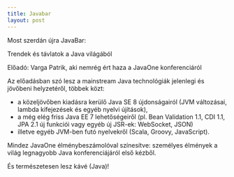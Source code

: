 ```yaml
---
title: Javabar
layout: post
---
```

Most szerdán újra JavaBar:

Trendek és távlatok a Java világából

Előadó: Varga Patrik, aki  nemrég ért haza a JavaOne konferenciáról

Az előadásban szó lesz a mainstream Java technológiák jelenlegi és jövőbeni helyzetéről, többek közt:

* a közeljövőben kiadásra kerülő Java SE 8 újdonságairól (JVM változásai, lambda kifejezések és egyéb nyelvi újítások),
* a még elég friss Java EE 7 lehetőségeiről (pl. Bean Validation 1.1, CDI 1.1, JPA 2.1 új funkciói vagy egyéb új JSR-ek: WebSocket, JSON)
* illetve egyéb JVM-ben futó nyelvekről (Scala, Groovy, JavaScript). 

Mindez JavaOne élménybeszámolóval színesítve: személyes élmények a világ legnagyobb Java konferenciájáról első kézből.

És természetesen lesz kávé (Java)!
